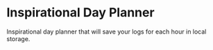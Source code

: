 # Inspirational Day Planner

Inspirational day planner that will save your logs for each hour in local storage.
